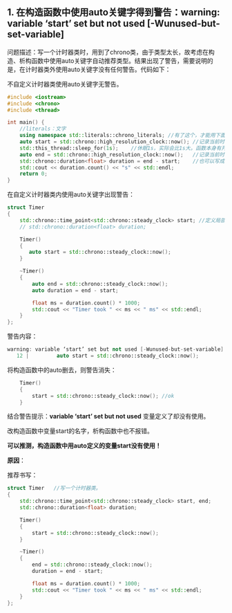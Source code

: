 ## 1. 在构造函数中使用auto关键字得到警告：warning: variable ‘start’ set but not used [-Wunused-but-set-variable]

问题描述：写一个计时器类时，用到了chrono类，由于类型太长，故考虑在构造、析构函数中使用auto关键字自动推荐类型。结果出现了警告，需要说明的是，在计时器类外使用auto关键字没有任何警告。代码如下：

不自定义计时器类使用auto关键字无警告。

```cpp
#include <iostream>
#include <chrono>
#include <thread>

int main() {
    //literals：文字
    using namespace std::literals::chrono_literals;	//有了这个，才能用下面1s中的's'
    auto start = std::chrono::high_resolution_clock::now();	//记录当前时间
    std::this_thread::sleep_for(1s);	//休眠1s，实际会比1s大。函数本身有开销。
    auto end = std::chrono::high_resolution_clock::now();	//记录当前时间
    std::chrono::duration<float> duration = end - start;	//也可以写成 auto duration = end - start; 
   	std::cout << duration.count() << "s" << std::endl;
    return 0;
}
```

在自定义计时器类内使用auto关键字出现警告：

```cpp
struct Timer
{
    std::chrono::time_point<std::chrono::steady_clock> start; //定义局部变量，否则析构函数中出现未定义的start。
    // std::chrono::duration<float> duration;

    Timer()
    {
       auto start = std::chrono::steady_clock::now();
    }

    ~Timer()
    {
        auto end = std::chrono::steady_clock::now();
        auto duration = end - start;

        float ms = duration.count() * 1000;
        std::cout << "Timer took " << ms << " ms" << std::endl;
    }
};
```

警告内容：

```cpp
warning: variable ‘start’ set but not used [-Wunused-but-set-variable]
   12 |         auto start = std::chrono::steady_clock::now();
```

将构造函数中的auto删去，则警告消失：

```cpp
    Timer()
    {
        start = std::chrono::steady_clock::now(); //ok
    }
```

结合警告提示：**variable ‘start’ set but not used**   变量定义了却没有使用。

改构造函数中变量start的名字，析构函数中也不报错。

**可以推测，构造函数中用auto定义的变量start没有使用！**

**原因**：



推荐书写：

```cpp
struct Timer   //写一个计时器类。
{
    std::chrono::time_point<std::chrono::steady_clock> start, end;
    std::chrono::duration<float> duration;

    Timer()
    {
        start = std::chrono::steady_clock::now();
    }

    ~Timer()
    {
        end = std::chrono::steady_clock::now();
        duration = end - start;

        float ms = duration.count() * 1000;
        std::cout << "Timer took " << ms << " ms" << std::endl;
    }
};
```

